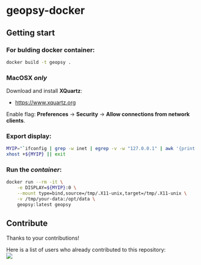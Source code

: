 # geopsy-docker

## Getting start

### For bulding docker container:
```sh
docker build -t geopsy .
```

### MacOSX *only*
Download and install **XQuartz**:
- https://www.xquartz.org

Enable flag: **Preferences** -> **Security** -> **Allow connections from network clients**.

### Export display:
```sh
MYIP="`ifconfig | grep -w inet | egrep -v -w "127.0.0.1" | awk '{print $2}' | head -n 1`"
xhost +${MYIP} || exit
```

### Run the *container*:
```sh
docker run --rm -it \
    -e DISPLAY=${MYIP}:0 \
    --mount type=bind,source=/tmp/.X11-unix,target=/tmp/.X11-unix \
    -v /tmp/your-data:/opt/data \
    geopsy:latest geopsy
```

## Contribute
Thanks to your contributions!

Here is a list of users who already contributed to this repository: \
<a href="https://github.com/ingv/geopsy-docker/graphs/contributors">
  <img src="https://contrib.rocks/image?repo=ingv/geopsy-docker" />
</a>
